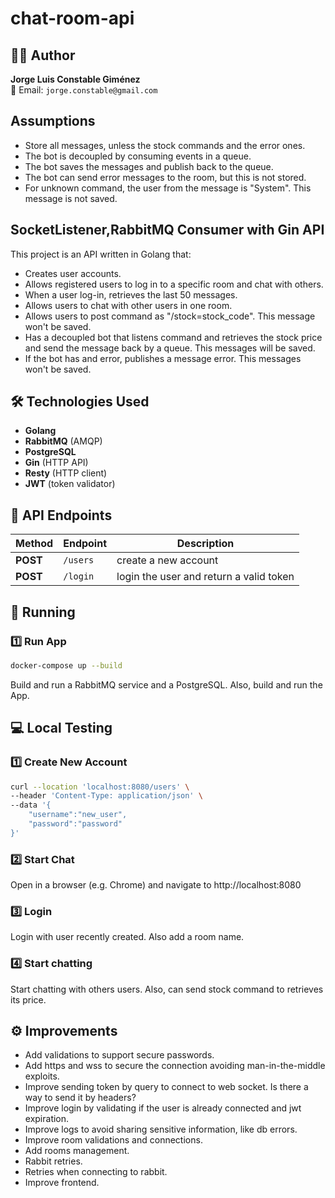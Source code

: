 # chat-room-api

## 👨‍💻 Author

**Jorge Luis Constable Giménez**  
📧 Email: `jorge.constable@gmail.com`

## Assumptions
- Store all messages, unless the stock commands and the error ones.
- The bot is decoupled by consuming events in a queue.
- The bot saves the messages and publish back to the queue.
- The bot can send error messages to the room, but this is not stored.
- For unknown command, the user from the message is "System". This message is not saved.

## SocketListener,RabbitMQ Consumer with Gin API

This project is an API written in Golang that:

- Creates user accounts.
- Allows registered users to log in to a specific room and chat with others.
- When a user log-in, retrieves the last 50 messages.
- Allows users to chat with other users in one room.
- Allows users to post command as "/stock=stock_code". This message won't be saved.
- Has a decoupled bot that listens command and retrieves the stock price and send the message back by a queue. This messages will be saved.
- If the bot has and error, publishes a message error. This messages won't be saved.

## 🛠️ Technologies Used

- **Golang**
- **RabbitMQ** (AMQP)
- **PostgreSQL**
- **Gin** (HTTP API)
- **Resty** (HTTP client)
- **JWT** (token validator)

## 📡 API Endpoints

| Method   | Endpoint | Description                             |
|----------|----------|-----------------------------------------|
| **POST** | `/users` | create a new account                    |
| **POST** | `/login` | login the user and return a valid token |

## 🚀 Running

### 1️⃣ **Run App**

```sh
docker-compose up --build  
```
Build and run a RabbitMQ service and a PostgreSQL. Also, build and run the App.


## 💻 Local Testing

### 1️⃣ **Create New Account**

```sh
curl --location 'localhost:8080/users' \
--header 'Content-Type: application/json' \
--data '{
    "username":"new_user",
    "password":"password"
}'
```

### 2️⃣ **Start Chat**

Open in a browser (e.g. Chrome) and navigate to http://localhost:8080

### 3️⃣ **Login**

Login with user recently created. Also add a room name.

### 4️⃣ **Start chatting**

Start chatting with others users. Also, can send stock command to retrieves its price.

## ⚙️ Improvements
- Add validations to support secure passwords.
- Add https and wss to secure the connection avoiding man-in-the-middle exploits.
- Improve sending token by query to connect to web socket. Is there a way to send it by headers?
- Improve login by validating if the user is already connected and jwt expiration.
- Improve logs to avoid sharing sensitive information, like db errors.
- Improve room validations and connections.
- Add rooms management.
- Rabbit retries.
- Retries when connecting to rabbit.
- Improve frontend.